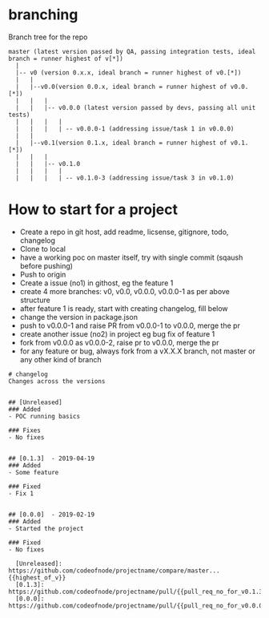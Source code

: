 # branching
Branch tree for the repo

```text
master (latest version passed by QA, passing integration tests, ideal branch = runner highest of v[*])
  |
  |-- v0 (version 0.x.x, ideal branch = runner highest of v0.[*])
  |   |
  |   |--v0.0(version 0.0.x, ideal branch = runner highest of v0.0.[*])
  |   |   |
  |   |   |-- v0.0.0 (latest version passed by devs, passing all unit tests)
  |   |   |   |
  |   |   |   | -- v0.0.0-1 (addressing issue/task 1 in v0.0.0)
  |   |   
  |   |--v0.1(version 0.1.x, ideal branch = runner highest of v0.1.[*])
  |   |   |
  |   |   |-- v0.1.0
  |   |   |   |
  |   |   |   | -- v0.1.0-3 (addressing issue/task 3 in v0.1.0)
```

# How to start for a project
- Create a repo in git host, add readme, licsense, gitignore, todo, changelog 
- Clone to local
- have a working poc on master itself, try with single commit (sqaush before pushing)
- Push to origin
- Create a issue (no1) in githost, eg the feature 1
- create 4 more branches: v0, v0.0, v0.0.0, v0.0.0-1 as per above structure
- after feature 1 is ready, start with creating changelog, fill below
- change the version in package.json
- push to v0.0.0-1 and raise PR from v0.0.0-1 to v0.0.0, merge the pr
- create another issue (no2) in project eg bug fix of feature 1
- fork from v0.0.0 as v0.0.0-2, raise pr to v0.0.0, merge the pr
- for any feature or bug, always fork from a vX.X.X branch, not master or any other kind of branch

```text
# changelog
Changes across the versions


## [Unreleased]
### Added
- POC running basics

### Fixes
- No fixes


## [0.1.3]  - 2019-04-19
### Added
- Some feature

### Fixed
- Fix 1


## [0.0.0]  - 2019-02-19
### Added
- Started the project

### Fixed
- No fixes

  [Unreleased]: https://github.com/codeofnode/projectname/compare/master...{{highest_of_v}}
  [0.1.3]: https://github.com/codeofnode/projectname/pull/{{pull_req_no_for_v0.1.3}}
  [0.0.0]: https://github.com/codeofnode/projectname/pull/{{pull_req_no_for_v0.0.0}}
```
